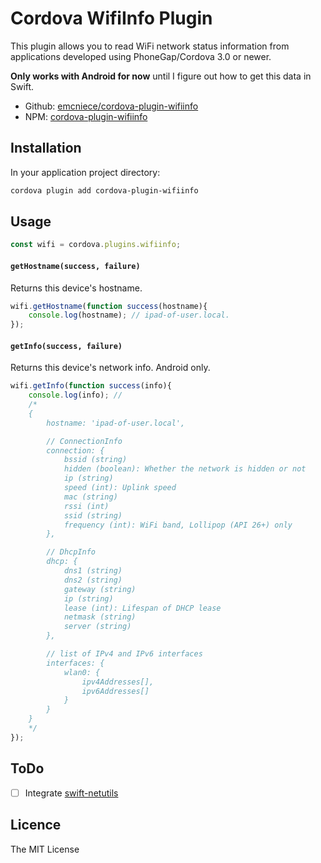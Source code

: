 # Cordova WifiInfo Plugin

This plugin allows you to read WiFi network status information from applications developed using PhoneGap/Cordova 3.0 or newer.

**Only works with Android for now** until I figure out how to get this data in Swift.

- Github: [emcniece/cordova-plugin-wifiinfo](https://github.com/emcniece/cordova-plugin-wifiinfo)
- NPM: [cordova-plugin-wifiinfo](https://www.npmjs.com/package/cordova-plugin-wifiinfo)

## Installation

In your application project directory:

```bash
cordova plugin add cordova-plugin-wifiinfo
```

## Usage ##

```javascript
const wifi = cordova.plugins.wifiinfo;
```

#### `getHostname(success, failure)`
Returns this device's hostname.

```javascript
wifi.getHostname(function success(hostname){
    console.log(hostname); // ipad-of-user.local.
});
```

#### `getInfo(success, failure)`
Returns this device's network info. Android only.

```javascript
wifi.getInfo(function success(info){
    console.log(info); //
    /*
    {
        hostname: 'ipad-of-user.local',

        // ConnectionInfo
        connection: {
            bssid (string)
            hidden (boolean): Whether the network is hidden or not
            ip (string)
            speed (int): Uplink speed
            mac (string)
            rssi (int)
            ssid (string)
            frequency (int): WiFi band, Lollipop (API 26+) only
        },

        // DhcpInfo
        dhcp: {
            dns1 (string)
            dns2 (string)
            gateway (string)
            ip (string)
            lease (int): Lifespan of DHCP lease
            netmask (string)
            server (string)
        },

        // list of IPv4 and IPv6 interfaces
        interfaces: {
            wlan0: {
                ipv4Addresses[],
                ipv6Addresses[]
            }
        }
    }
    */
});
```

## ToDo

- [ ] Integrate [swift-netutils](https://github.com/svdo/swift-netutils)

## Licence ##

The MIT License
